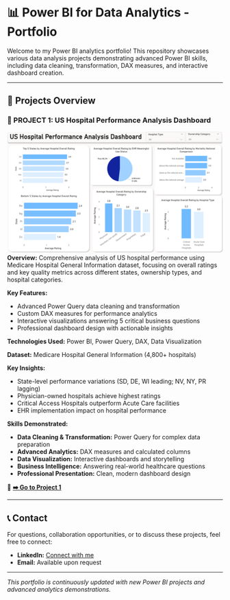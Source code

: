 # 📊 Power BI for Data Analytics - Portfolio

Welcome to my Power BI analytics portfolio! This repository showcases various data analysis projects demonstrating advanced Power BI skills, including data cleaning, transformation, DAX measures, and interactive dashboard creation.

---

## 📁 Projects Overview

### 🏥 PROJECT 1: US Hospital Performance Analysis Dashboard
![US Hospital Performance Analysis Dashboard](images/dashboard-preview.png)
**Overview:** Comprehensive analysis of US hospital performance using Medicare Hospital General Information dataset, focusing on overall ratings and key quality metrics across different states, ownership types, and hospital categories.

**Key Features:**
- Advanced Power Query data cleaning and transformation
- Custom DAX measures for performance analytics
- Interactive visualizations answering 5 critical business questions
- Professional dashboard design with actionable insights

**Technologies Used:** Power BI, Power Query, DAX, Data Visualization

**Dataset:** Medicare Hospital General Information (4,800+ hospitals)

**Key Insights:**
- State-level performance variations (SD, DE, WI leading; NV, NY, PR lagging)
- Physician-owned hospitals achieve highest ratings
- Critical Access Hospitals outperform Acute Care facilities
- EHR implementation impact on hospital performance

**Skills Demonstrated:**
- **Data Cleaning & Transformation:** Power Query for complex data preparation
- **Advanced Analytics:** DAX measures and calculated columns
- **Data Visualization:** Interactive dashboards and storytelling
- **Business Intelligence:** Answering real-world healthcare questions
- **Professional Presentation:** Clean, modern dashboard design

📂 **[➡️ Go to Project 1](./PROJECT%201/)**

---

## 📞 Contact

For questions, collaboration opportunities, or to discuss these projects, feel free to connect:

- **LinkedIn:** [Connect with me](https://www.linkedin.com/codewithzaki)
- **Email:** Available upon request

---

*This portfolio is continuously updated with new Power BI projects and advanced analytics demonstrations.*